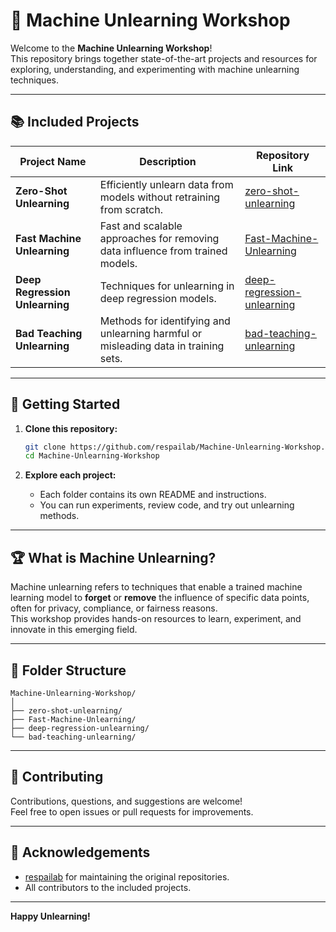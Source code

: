 # 🧠 Machine Unlearning Workshop

Welcome to the **Machine Unlearning Workshop**!  
This repository brings together state-of-the-art projects and resources for exploring, understanding, and experimenting with machine unlearning techniques.

---

## 📚 Included Projects

| Project Name                  | Description                                                                                  | Repository Link                                                                 |
|-------------------------------|----------------------------------------------------------------------------------------------|---------------------------------------------------------------------------------|
| **Zero-Shot Unlearning**      | Efficiently unlearn data from models without retraining from scratch.                        | [zero-shot-unlearning](https://github.com/respailab/zero-shot-unlearning)       |
| **Fast Machine Unlearning**   | Fast and scalable approaches for removing data influence from trained models.                | [Fast-Machine-Unlearning](https://github.com/respailab/Fast-Machine-Unlearning) |
| **Deep Regression Unlearning**| Techniques for unlearning in deep regression models.                                         | [deep-regression-unlearning](https://github.com/respailab/deep-regression-unlearning) |
| **Bad Teaching Unlearning**   | Methods for identifying and unlearning harmful or misleading data in training sets.          | [bad-teaching-unlearning](https://github.com/respailab/bad-teaching-unlearning) |

---

## 🚀 Getting Started

1. **Clone this repository:**
   ```bash
   git clone https://github.com/respailab/Machine-Unlearning-Workshop.git
   cd Machine-Unlearning-Workshop
   ```

2. **Explore each project:**
   - Each folder contains its own README and instructions.
   - You can run experiments, review code, and try out unlearning methods.

---

## 🏆 What is Machine Unlearning?

Machine unlearning refers to techniques that enable a trained machine learning model to **forget** or **remove** the influence of specific data points, often for privacy, compliance, or fairness reasons.  
This workshop provides hands-on resources to learn, experiment, and innovate in this emerging field.

---

## 📂 Folder Structure

```
Machine-Unlearning-Workshop/
│
├── zero-shot-unlearning/
├── Fast-Machine-Unlearning/
├── deep-regression-unlearning/
└── bad-teaching-unlearning/
```

---

## 🤝 Contributing

Contributions, questions, and suggestions are welcome!  
Feel free to open issues or pull requests for improvements.

---

## 📢 Acknowledgements

- [respailab](https://github.com/respailab) for maintaining the original repositories.
- All contributors to the included projects.

---

**Happy Unlearning!**
